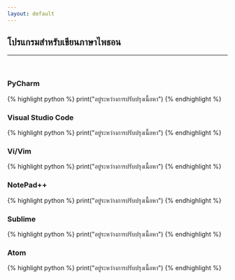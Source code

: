 ```yaml
---
layout: default
---
```


## โปรแกรมสำหรับเขียนภาษาไพธอน

---

<br>

### PyCharm

{% highlight python %}
print("อยู่ระหว่างการปรับปรุงเนื้อหา")
{% endhighlight %}

### Visual Studio Code

{% highlight python %}
print("อยู่ระหว่างการปรับปรุงเนื้อหา")
{% endhighlight %}


### Vi/Vim

{% highlight python %}
print("อยู่ระหว่างการปรับปรุงเนื้อหา")
{% endhighlight %}

### NotePad++

{% highlight python %}
print("อยู่ระหว่างการปรับปรุงเนื้อหา")
{% endhighlight %}

### Sublime

{% highlight python %}
print("อยู่ระหว่างการปรับปรุงเนื้อหา")
{% endhighlight %}

### Atom

{% highlight python %}
print("อยู่ระหว่างการปรับปรุงเนื้อหา")
{% endhighlight %}
